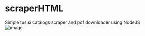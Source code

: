 # scraperHTML
Simple tus.si catalogs scraper and pdf downloader using NodeJS     
![image](https://github.com/user-attachments/assets/b8d4f70e-a284-4b5b-a386-28a8caeb890c)
